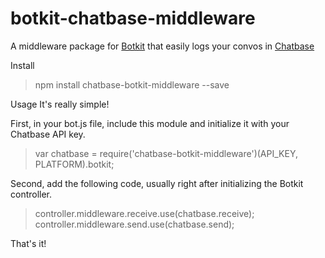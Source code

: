 # botkit-chatbase-middleware

A middleware package for [Botkit](https://botkit.ai/) that easily logs your convos in  [Chatbase](https://chatbase.com/)

Install
> npm install chatbase-botkit-middleware --save

Usage
It's really simple!

First, in your bot.js file, include this module and initialize it with your Chatbase API key.

> var chatbase = require('chatbase-botkit-middleware')(API_KEY, PLATFORM).botkit;

Second, add the following code, usually right after initializing the Botkit controller.

> controller.middleware.receive.use(chatbase.receive);
> controller.middleware.send.use(chatbase.send);

That's it!
